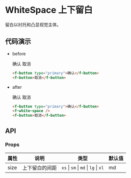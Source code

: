# WhiteSpace 上下留白

留白以衬托和凸显视觉主体。

## 代码演示

- before

    <f-button type="primary">确认</f-button>
    <f-button>取消</f-button>

    ```html
    <f-button type="primary">确认</f-button>
    <f-button>取消</f-button>
    ```

- after

    <f-button type="primary">确认</f-button>
    <f-white-space />
    <f-button>取消</f-button>

    ```html
    <f-button type="primary">确认</f-button>
    <f-white-space />
    <f-button>取消</f-button>
    ```

## API

### Props

属性 | 说明           | 类型                                                 | 默认值
-----|----------------|------------------------------------------------------|--------
size | 上下留白的间距 | `xs` &vert; `sm` &vert; `md` &vert; `lg` &vert; `xl` | md
